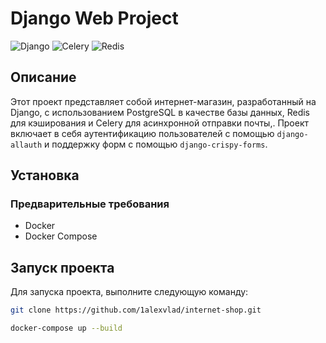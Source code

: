 # Django Web Project
![Django](https://img.shields.io/badge/Django-4.2.9-brightgreen)
![Celery](https://img.shields.io/badge/Celery-5.2.6-orange)
![Redis](https://img.shields.io/badge/Redis-4.0.2-blue)
## Описание
Этот проект представляет собой интернет-магазин, разработанный на Django, с использованием PostgreSQL в качестве базы данных, Redis для кэширования и Celery для асинхронной отправки почты,. Проект включает в себя аутентификацию пользователей с помощью `django-allauth` и поддержку форм с помощью `django-crispy-forms`.
## Установка
### Предварительные требования
- Docker
- Docker Compose

## Запуск проекта

Для запуска проекта, выполните следующую команду:

```bash
git clone https://github.com/1alexvlad/internet-shop.git

docker-compose up --build